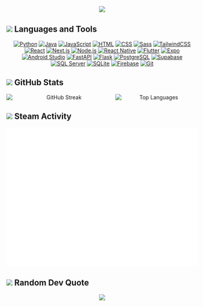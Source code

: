 <p align="center">
  <img src="https://capsule-render.vercel.app/api?type=venom&height=200&color=0:667eea,50:764ba2,100:f093fb&text=Alejandro%20Jiménez&fontAlign=50&fontColor=ffffff&fontSize=50&desc=Full%20Stack%20Developer%20%7C%20Building%20Digital%20Experiences&descAlign=50&descAlignY=75&animation=fadeIn" />
</p>

## <img src="https://img.icons8.com/fluency/48/000000/settings.png" width="28"/> Languages and Tools
<p align="center">
  <a href="https://www.python.org/"><img src="https://skillicons.dev/icons?i=python" alt="Python"/></a>
  <a href="https://www.java.com/"><img src="https://skillicons.dev/icons?i=java" alt="Java"/></a>
  <a href="https://developer.mozilla.org/en-US/docs/Web/JavaScript"><img src="https://skillicons.dev/icons?i=js" alt="JavaScript"/></a>
  <a href="https://developer.mozilla.org/en-US/docs/Web/HTML"><img src="https://skillicons.dev/icons?i=html" alt="HTML"/></a>
  <a href="https://developer.mozilla.org/en-US/docs/Web/CSS"><img src="https://skillicons.dev/icons?i=css" alt="CSS"/></a>
  <a href="https://sass-lang.com/"><img src="https://skillicons.dev/icons?i=sass" alt="Sass"/></a>
  <a href="https://tailwindcss.com/"><img src="https://skillicons.dev/icons?i=tailwind" alt="TailwindCSS"/></a>
  <a href="https://reactjs.org/"><img src="https://skillicons.dev/icons?i=react" alt="React"/></a>
  <a href="https://nextjs.org/"><img src="https://skillicons.dev/icons?i=nextjs" alt="Next.js"/></a>
  <a href="https://nodejs.org/"><img src="https://skillicons.dev/icons?i=nodejs" alt="Node.js"/></a>
  <a href="https://reactnative.dev/"><img src="https://skillicons.dev/icons?i=react" alt="React Native"/></a>
  <a href="https://flutter.dev/"><img src="https://skillicons.dev/icons?i=flutter" alt="Flutter"/></a>
  <a href="https://expo.dev/"><img src="https://go-skill-icons.vercel.app/api/icons?i=expo" alt="Expo"/></a>
  <a href="https://developer.android.com/studio"><img src="https://skillicons.dev/icons?i=androidstudio" alt="Android Studio"/></a>
  <a href="https://fastapi.tiangolo.com/"><img src="https://skillicons.dev/icons?i=fastapi" alt="FastAPI"/></a>
  <a href="https://flask.palletsprojects.com/"><img src="https://skillicons.dev/icons?i=flask" alt="Flask"/></a>
  <a href="https://www.postgresql.org/"><img src="https://skillicons.dev/icons?i=postgres" alt="PostgreSQL"/></a>
  <a href="https://supabase.com/"><img src="https://skillicons.dev/icons?i=supabase" alt="Supabase"/></a>
  <a href="https://www.microsoft.com/sql-server/"><img src="https://go-skill-icons.vercel.app/api/icons?i=sqlserver" alt="SQL Server"/></a>
  <a href="https://www.sqlite.org/"><img src="https://skillicons.dev/icons?i=sqlite" alt="SQLite"/></a>
  <a href="https://firebase.google.com/"><img src="https://skillicons.dev/icons?i=firebase" alt="Firebase"/></a>
  <a href="https://git-scm.com/"><img src="https://skillicons.dev/icons?i=git" alt="Git"/></a>
</p>

## <img src="https://img.icons8.com/color/48/000000/bar-chart.png" width="28"/> GitHub Stats
<div align="center" style="display: flex; flex-direction: row;">
  <img width="57%" src="https://github-readme-streak-stats.herokuapp.com/?user=aleju03&theme=dark&hide_border=true" alt="GitHub Streak" />
  <img width="42%" src="https://github-readme-stats.vercel.app/api/top-langs/?username=aleju03&theme=dark&hide_border=true&include_all_commits=true&count_private=true&layout=compact" alt="Top Languages" />
</div>

## <img src="https://img.icons8.com/color/48/000000/steam.png" width="28"/> Steam Activity
<p align="center">
  <img src="https://github.com/aleju03/aleju03/blob/main/github-metrics.svg" alt="Steam Metrics" />
</p>

## <img src="https://img.icons8.com/clouds/48/000000/chat.png" width="28"/> Random Dev Quote
<p align="center">
  <img src="https://quotes-github-readme.vercel.app/api?type=horizontal&theme=radical&backgroundColor=0d1117" />
</p>

